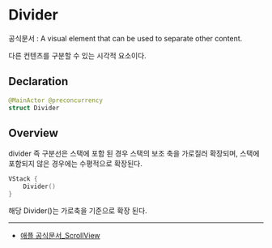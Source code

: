 # Divider
공식문서 :
     A visual element that can be used to separate other content.

다른 컨텐츠를 구분할 수 있는 시각적 요소이다.

## Declaration
```swift
@MainActor @preconcurrency
struct Divider
```

## Overview
divider 즉 구분선은 스택에 포함 된 경우 스택의 보조 축을 가로질러 확장되며, 스택에 포함되지 않은 경우에는 수평적으로 확장된다.

```swift
VStack {
    Divider()
}
```
해당 Divider()는 가로축을 기준으로 확장 된다.

***
- [애플 공식문서_ScrollView](https://developer.apple.com/documentation/swiftui/scrollview) 
